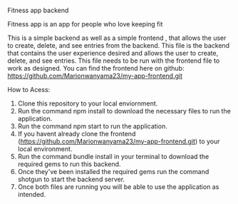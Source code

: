 Fitness app backend

Fitness app is an app for people who love keeping fit

This is a simple backend as well as a simple frontend , that allows the user to create, delete, and see entries from the backend. This file is the backend that contains the user experience desired and allows the user to create, delete, and see entries. This file needs to be run with the frontend file to work as designed. You can find the frontend here on github:  https://github.com/Marionwanyama23/my-app-frontend.git

How to Acess:
1. Clone this repository to your local enviornment.
2. Run the command npm install to download the necessary files to run the application.
3. Run the command npm start to run the application.
4. If you havent already clone the frontend (https://github.com/Marionwanyama23/my-app-frontend.git) to your local environment.
5. Run the command bundle install in your terminal to download the required gems to run this backend.
6. Once they've been installed the required gems run the command shotgun to start the backend server.
7. Once both files are running you will be able to use the application as intended.